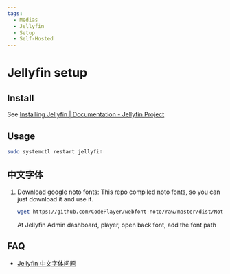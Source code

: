 ```yaml
---
tags:
  - Medias
  - Jellyfin
  - Setup
  - Self-Hosted
---
```


# Jellyfin setup

## Install

See [Installing Jellyfin | Documentation - Jellyfin Project](https://jellyfin.org/docs/general/administration/installing.html#debian)

## Usage

```bash
sudo systemctl restart jellyfin
```

## 中文字体

1. Download google noto fonts:
   This [repo](https://github.com/CodePlayer/webfont-noto) compiled noto fonts, so you can just download it and use it.

   ```bash
   wget https://github.com/CodePlayer/webfont-noto/raw/master/dist/NotoSans/NotoSansCJKsc-hinted/subset/NotoSansCJKsc-hinted-standard/NotoSansCJKsc-Regular.woff2
   ```

   At Jellyfin Admin dashboard, player, open back font, add the font path

## FAQ

- [Jellyfin 中文字体问题](https://github.com/jellyfin/jellyfin-web/issues/934)
